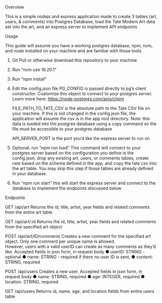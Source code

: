 Overview

This is a simple nodejs and express application made to create 3 tables (art, users, & comments) into Postgres Database, load the Tate Modern Art data set into the art, and an express server to implement API endpoints 

Usage

This guide will assume you have a working postgres database, npm, nvm, and node installed on your machine and are familiar with those tools

1. Git Pull or otherwise download this repository to your machine
2. Run “nvm use 16.20.1”
3. Run “npm install” 
4. Edit the config.json file
    PG_CONFIG is passed directly to pg’s client constructor.  Customize this object to connect to your postgres server.  Learn more here: https://node-postgres.com/apis/client
    
    FILE_PATH_TO_TATE_CSV is the absolute path to the Tate CSV file on your machine.  If this is not changed in the config.json file, the applicaiton will assume the csv is in the app root directory. Note: this data is loaded into the postgres database using a copy command so the file must be accessible to your postgres database
    
    API_SERVER_PORT is the port you’d like the express server to run on

5. Optional: run “npm run load”
    This command will connect to your postgres server based on the configuration you define in the config.json, drop any existing art, users, or comments tables, create new based on the schema defined in the app, and copy the tate csv into the art table.  You may skip this step if those tables are already defined in your database. 
6. Run “npm run start” this will start the express server and connect to the database to implement the endpoints discussed below

Endpoints

GET /api/art
    Returns the id, title, artist, year fields and related comments from the entire art table

GET /api/art/:id
    Returns the id, title, artist, year fields and related comments from the specified art object

POST /api/art/ID/comments
    Creates a new comment for the specified art object.  Only one comment per unique name is allowed.  
    However, users with a valid userID can create as many comments as they’d like.  Accepted fields in json form, in request body
    ​​● userID: STRING - optional
    ● name: STRING - required if there no user ID is sent,
    ● content: STRING, required

POST /api/users
    Creates a new user.  Accepted fields in json form, in request body
    ● name: STRING, required
    ● age: INTEGER, required
    ● location: STRING, required

GET  /api/users
    Returns id, name, age, and location fields from entire users table
 							
						 					